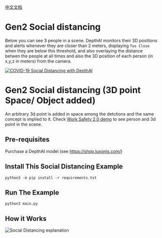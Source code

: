 [中文文档](README.zh-CN.md)

# Gen2 Social distancing

Below you can see 3 people in a scene.  DepthAI monitors their 3D positions and alerts whenever they are closer than 2 meters, displaying `Too Close` when they are below this threshold, and also overlaying the distance betwen the people at all times and also the 3D position of each person (in x,y,z in meters) from the camera.

[![COVID-19 Social Distancing with DepthAI](https://user-images.githubusercontent.com/5244214/90741333-73f89500-e2cf-11ea-919b-b1f47dc55c4a.gif)](https://www.youtube.com/watch?v=-Ut9TemGZ8I "DepthAI Social Distancing Proof of Concept")

# Gen2 Social distancing (3D point Space/ Object added)

An arbitrary 3d point is added in space among the detctions and the same concept is implied to it. Check [Work Safety 2.0 demo](https://drive.google.com/file/d/1bhvD-_UllHx_4qtoaZ83vQCzh2r8OGOR/view?usp=sharing) to see person and 3d point in the scene.

## Pre-requisites

Purchase a DepthAI model (see https://shop.luxonis.com/)

## Install This Social Distancing Example

```
python3 -m pip install -r requirements.txt
```

## Run The Example

```
python3 main.py
```

## How it Works

![Social Distancing explanation](https://user-images.githubusercontent.com/32992551/101372410-19c51500-3869-11eb-8af4-f9b4e81a6f78.png)
